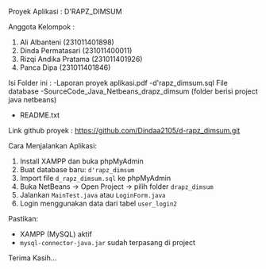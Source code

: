 Proyek Aplikasi : D'RAPZ_DIMSUM

Anggota Kelompok :
1. Ali Albanteni (231011401898)
2. Dinda Permatasari (231011400011)
3. Rizqi Andika Pratama (231011401926)
4. Panca Dipa (231011401846)

Isi Folder ini :
-Laporan proyek aplikasi.pdf
-d'rapz_dimsum.sql File database
-SourceCode_Java_Netbeans_drapz_dimsum (folder berisi project java netbeans)
- README.txt

Link github proyek :
https://github.com/Dindaa2105/d-rapz_dimsum.git

Cara Menjalankan Aplikasi:
1. Install XAMPP dan buka phpMyAdmin
2. Buat database baru: `d'rapz_dimsum`
3. Import file `d_rapz_dimsum.sql` ke phpMyAdmin
4. Buka NetBeans → Open Project → pilih folder `drapz_dimsum`
5. Jalankan `MainTest.java` atau `LoginForm.java`
6. Login menggunakan data dari tabel `user_login2`

Pastikan:
- XAMPP (MySQL) aktif
- `mysql-connector-java.jar` sudah terpasang di project

Terima Kasih...
